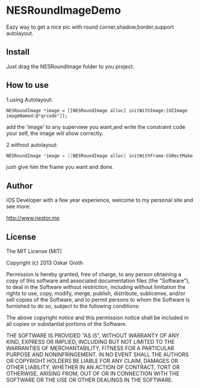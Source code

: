 NESRoundImageDemo
=================
Eazy way to get a nice pic with round corner,shadow,border,support autolayout.

## Install

Just drag the NESRoundImage folder to you project.

## How to use

1.using Autolayout:

````oobjective-c
NESRoundImage *image = [[NESRoundImage alloc] initWithImage:[UIImage imageNamed:@"qrcode"]];
````

add the 'image' to any superview you want,and write the constraint code your self, the image will show correctly.

2.without autolayout:

````objective-c
NESRoundImage *image = [[NESRoundImage alloc] initWithFrame:CGRectMake(10, 30, 300, 200) image:[UIImage imageNamed:@"qrcode"]];
````

jush give him the frame you want and done.

## Author

iOS Developer with a few year experience, welcome to my personal site and see more:

http://www.nestor.me

## License

The MIT License (MIT)

Copyright (c) 2013 Oskar Groth

Permission is hereby granted, free of charge, to any person obtaining a copy of
this software and associated documentation files (the "Software"), to deal in
the Software without restriction, including without limitation the rights to
use, copy, modify, merge, publish, distribute, sublicense, and/or sell copies of
the Software, and to permit persons to whom the Software is furnished to do so,
subject to the following conditions:

The above copyright notice and this permission notice shall be included in all
copies or substantial portions of the Software.

THE SOFTWARE IS PROVIDED "AS IS", WITHOUT WARRANTY OF ANY KIND, EXPRESS OR
IMPLIED, INCLUDING BUT NOT LIMITED TO THE WARRANTIES OF MERCHANTABILITY, FITNESS
FOR A PARTICULAR PURPOSE AND NONINFRINGEMENT. IN NO EVENT SHALL THE AUTHORS OR
COPYRIGHT HOLDERS BE LIABLE FOR ANY CLAIM, DAMAGES OR OTHER LIABILITY, WHETHER
IN AN ACTION OF CONTRACT, TORT OR OTHERWISE, ARISING FROM, OUT OF OR IN
CONNECTION WITH THE SOFTWARE OR THE USE OR OTHER DEALINGS IN THE SOFTWARE.
